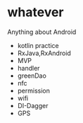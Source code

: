 # whatever

Anything about Android 

- kotlin practice
- RxJava,RxAndroid
- MVP
- handler
- greenDao
- nfc
- permission
- wifi
- DI-Dagger
- GPS











